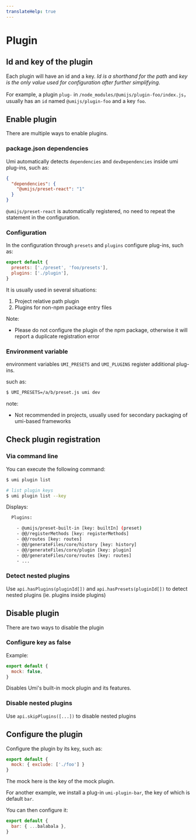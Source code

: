 ```yaml
---
translateHelp: true
---
```


# Plugin


## Id and key of the plugin

Each plugin will have an id and a key. *Id is a shorthand for the path* and *key is the only value used for configuration after further simplifying*.

For example, a plugin `plug-` in `/node_modules/@umijs/plugin-foo/index.js`，usually has an `id` named `@umijs/plugin-foo` and a key `foo`.

## Enable plugin

There are multiple ways to enable plugins.

### package.json dependencies

Umi automatically detects `dependencies` and `devDependencies` inside umi plug-ins, such as:

```json
{
  "dependencies": {
    "@umijs/preset-react": "1"
  }
}
```

`@umijs/preset-react` is automatically registered, no need to repeat the statement in the configuration.

### Configuration

In the configuration through `presets` and `plugins` configure plug-ins, such as:

```js
export default {
  presets: ['./preset', 'foo/presets'],
  plugins: ['./plugin'],
}
```

It is usually used in several situations:

1. Project relative path plugin
2. Plugins for non-npm package entry files

Note:

* Please do not configure the plugin of the npm package, otherwise it will report a duplicate registration error

### Environment variable

environment variables `UMI_PRESETS` and `UMI_PLUGINS` register additional plug-ins.

such as:

```bash
$ UMI_PRESETS=/a/b/preset.js umi dev
```

note:

* Not recommended in projects, usually used for secondary packaging of umi-based frameworks
  
## Check plugin registration

### Via command line

You can execute the following command:

```bash
$ umi plugin list

# list plugin keys
$ umi plugin list --key
```

Displays:

```bash
  Plugins:

    - @umijs/preset-built-in [key: builtIn] (preset)
    - @@/registerMethods [key: registerMethods]
    - @@/routes [key: routes]
    - @@/generateFiles/core/history [key: history]
    - @@/generateFiles/core/plugin [key: plugin]
    - @@/generateFiles/core/routes [key: routes]
    - ...
```

### Detect nested plugins

Use `api.hasPlugins(pluginId[])` and `api.hasPresets(pluginId[])` to detect nested plugins (ie. plugins inside plugins)

## Disable plugin

There are two ways to disable the plugin

### Configure key as false

Example:

```js
export default {
  mock: false,
}
```

Disables Umi's built-in mock plugin and its features.

### Disable nested plugins

Use `api.skipPlugins([...])` to disable nested plugins

## Configure the plugin

Configure the plugin by its key, such as:

```js
export default {
  mock: { exclude: ['./foo'] }
}
```

The mock here is the key of the mock plugin.

For another example, we install a plug-in `umi-plugin-bar`, the key of which is default `bar`.

You can then configure it:

```js
export default {
  bar: { ...balabala },
}
```
